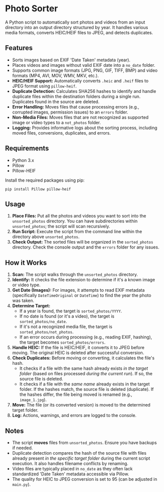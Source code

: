# Photo Sorter

A Python script to automatically sort photos and videos from an input directory into an output directory structured by year. It handles various media formats, converts HEIC/HEIF files to JPEG, and detects duplicates.

## Features

*   Sorts images based on EXIF 'Date Taken' metadata (year).
*   Places videos and images without valid EXIF date into a `no_date` folder.
*   Supports common image formats (JPG, PNG, GIF, TIFF, BMP) and video formats (MP4, AVI, MOV, WMV, MKV, etc.).
*   **HEIC/HEIF Support:** Automatically converts `.heic` and `.heif` files to JPEG format using `pillow-heif`.
*   **Duplicate Detection:** Calculates SHA256 hashes to identify and handle duplicate files within the destination folders during a single run. Duplicates found in the source are deleted.
*   **Error Handling:** Moves files that cause processing errors (e.g., corrupted images, permission issues) to an `errors` folder.
*   **Non-Media Files:** Moves files that are not recognized as supported image or video types to a `not_photos` folder.
*   **Logging:** Provides informative logs about the sorting process, including moved files, conversions, duplicates, and errors.

## Requirements

*   Python 3.x
*   Pillow
*   Pillow-HEIF

Install the required packages using pip:

```shell
pip install Pillow pillow-heif
```

## Usage

1.  **Place Files:** Put all the photos and videos you want to sort into the `unsorted_photos` directory. You can have subdirectories within `unsorted_photos`; the script will scan recursively.
2.  **Run Script:** Execute the script from the command line within the directory above `unsorted_photos`.
3.  **Check Output:** The sorted files will be organized in the `sorted_photos` directory. Check the console output and the `errors` folder for any issues.

## How it Works

1.  **Scan:** The script walks through the `unsorted_photos` directory.
2.  **Identify:** It checks the file extension to determine if it's a known image or video type.
3.  **Get Date (Images):** For images, it attempts to read EXIF metadata (specifically `DateTimeOriginal` or `DateTime`) to find the year the photo was taken.
4.  **Determine Target:**
    *   If a year is found, the target is `sorted_photos/YYYY`.
    *   If no date is found (or it's a video), the target is `sorted_photos/no_date`.
    *   If it's not a recognized media file, the target is `sorted_photos/not_photos`.
    *   If an error occurs during processing (e.g., reading EXIF, hashing), the target becomes `sorted_photos/errors`.
5.  **Handle HEIC:** If the file is HEIC/HEIF, it converts it to JPEG before moving. The original HEIC is deleted after successful conversion.
6.  **Check Duplicates:** Before moving or converting, it calculates the file's hash.
    *   It checks if a file with the same hash already exists *in the target folder* (based on files processed *during the current run*). If so, the source file is deleted.
    *   It checks if a file with the *same name* already exists in the target folder. If the hashes match, the source file is deleted (duplicate). If the hashes differ, the file being moved is renamed (e.g., `image_1.jpg`).
7.  **Move:** The file (or its converted version) is moved to the determined target folder.
8.  **Log:** Actions, warnings, and errors are logged to the console.

## Notes

*   The script **moves** files from `unsorted_photos`. Ensure you have backups if needed.
*   Duplicate detection compares the hash of the source file with files already present *in the specific target folder* during the current script execution. It also handles filename conflicts by renaming.
*   Video files are typically placed in `no_date` as they often lack standardized 'Date Taken' metadata accessible via Pillow.
*   The quality for HEIC to JPEG conversion is set to 95 (can be adjusted in `main.py`).

